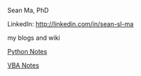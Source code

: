 Sean Ma, PhD

LinkedIn: http://linkedin.com/in/sean-sl-ma

my blogs and wiki

[Python Notes](Python.ipynb)

[VBA Notes](VBA.md)
